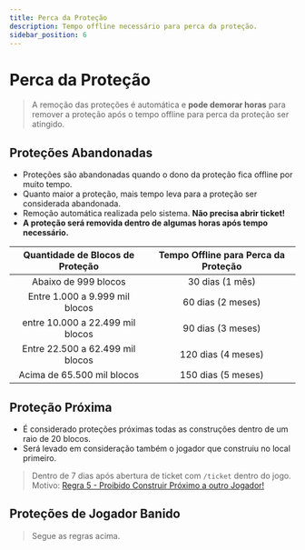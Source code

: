 ```yaml
---
title: Perca da Proteção
description: Tempo offline necessário para perca da proteção.
sidebar_position: 6
---
```


# Perca da Proteção

> A remoção das proteções é automática e **pode demorar horas** para remover a proteção após o tempo offline para perca da proteção ser atingido.

## Proteções Abandonadas

* Proteções são abandonadas quando o dono da proteção fica offline por muito tempo.
* Quanto maior a proteção, mais tempo leva para a proteção ser considerada abandonada.
* Remoção automática realizada pelo sistema. **Não precisa abrir ticket!**
* **A proteção será removida dentro de algumas horas após tempo necessário.**

| Quantidade de Blocos de Proteção | Tempo Offline para Perca da Proteção |
| :------------------------------: | :----------------------------------: |
| Abaixo de 999 blocos             | 30 dias (1 mês)                      |
| Entre 1.000 a 9.999 mil blocos   | 60 dias (2 meses)                    |
| entre 10.000 a 22.499 mil blocos | 90 dias (3 meses)                    |
| Entre 22.500 a 62.499 mil blocos | 120 dias (4 meses)                   |
| Acima de 65.500 mil blocos       | 150 dias (5 meses)                   |

## Proteção Próxima

* É considerado proteções próximas todas as construções dentro de um raio de 20 blocos.
* Será levado em consideração também o jogador que construiu no local primeiro.

> Dentro de 7 dias após abertura de ticket com `/ticket` dentro do jogo.  
> Motivo: [Regra 5 - Proibido Construir Próximo a outro Jogador!](../regras.md#5)

## Proteções de Jogador Banido

> Segue as regras acima.